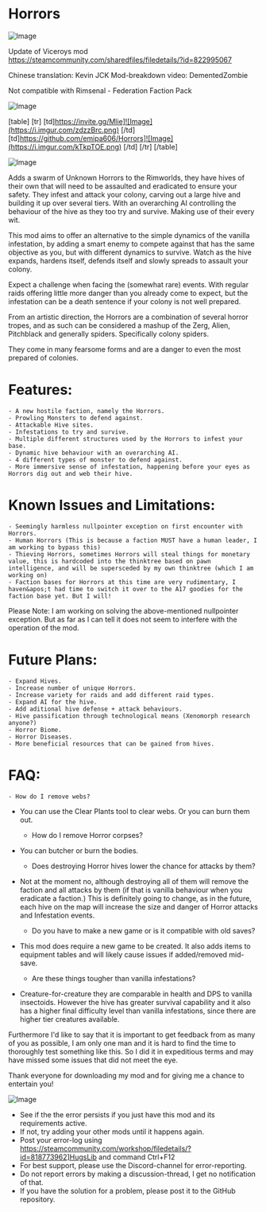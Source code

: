 # Horrors

![Image](https://i.imgur.com/WAEzk68.png)

Update of Viceroys mod
https://steamcommunity.com/sharedfiles/filedetails/?id=822995067

Chinese translation: Kevin JCK
Mod-breakdown video: DementedZombie

Not compatible with Rimsenal - Federation Faction Pack

![Image](https://i.imgur.com/7Gzt3Rg.png)


[table]
	[tr]
		[td]https://invite.gg/Mlie]![Image](https://i.imgur.com/zdzzBrc.png)
[/td]
		[td]https://github.com/emipa606/Horrors]![Image](https://i.imgur.com/kTkpTOE.png)
[/td]
	[/tr]
[/table]
	
![Image](https://i.imgur.com/NOW7jU1.png)


Adds a swarm of Unknown Horrors to the Rimworlds, they have hives of their own that will need to be assaulted and eradicated to ensure your safety. They infest and attack your colony, carving out a large hive and building it up over several tiers. With an overarching AI controlling the behaviour of the hive as they too try and survive. Making use of their every wit.

This mod aims to offer an alternative to the simple dynamics of the vanilla infestation, by adding a smart enemy to compete against that has the same objective as you, but with different dynamics to survive. Watch as the hive expands, hardens itself, defends itself and slowly spreads to assault your colony.

Expect a challenge when facing the (somewhat rare) events. With regular raids offering little more danger than you already come to expect, but the infestation can be a death sentence if your colony is not well prepared.

From an artistic direction, the Horrors are a combination of several horror tropes, and as such can be considered a mashup of the Zerg, Alien, Pitchblack and generally spiders. Specifically colony spiders.

They come in many fearsome forms and are a danger to even the most prepared of colonies.


#  Features: 
 


    - A new hostile faction, namely the Horrors.
    - Prowling Monsters to defend against.
    - Attackable Hive sites.
    - Infestations to try and survive.
    - Multiple different structures used by the Horrors to infest your base.
    - Dynamic hive behaviour with an overarching AI.
    - 4 different types of monster to defend against.
    - More immersive sense of infestation, happening before your eyes as Horrors dig out and web their hive.



#  Known Issues and Limitations: 
 


    - Seemingly harmless nullpointer exception on first encounter with Horrors.
    - Human Horrors (This is because a faction MUST have a human leader, I am working to bypass this)
    - Thieving Horrors, sometimes Horrors will steal things for monetary value, this is hardcoded into the thinktree based on pawn intelligence, and will be supersceded by my own thinktree (which I am working on)
    - Faction bases for Horrors at this time are very rudimentary, I haven&apos;t had time to switch it over to the A17 goodies for the faction base yet. But I will!



Please Note: I am working on solving the above-mentioned nullpointer exception. But as far as I can tell it does not seem to interfere with the operation of the mod.

#  Future Plans: 
 


    - Expand Hives.
    - Increase number of unique Horrors.
    - Increase variety for raids and add different raid types.
    - Expand AI for the hive.
    - Add aditional hive defense + attack behaviours.
    - Hive passification through technological means (Xenomorph research anyone?)
    - Horror Biome.
    - Horror Diseases.
    - More beneficial resources that can be gained from hives.



#  FAQ: 
 


    - How do I remove webs?

- You can use the Clear Plants tool to clear webs. Or you can burn them out.

    - How do I remove Horror corpses?

- You can butcher or burn the bodies.

    - Does destroying Horror hives lower the chance for attacks by them?

- Not at the moment no, although destroying all of them will remove the faction and all attacks by them (if that is vanilla behaviour when you eradicate a faction.) This is definitely going to change, as in the future, each hive on the map will increase the size and danger of Horror attacks and Infestation events.

    - Do you have to make a new game or is it compatible with old saves?

- This mod does require a new game to be created. It also adds items to equipment tables and will likely cause issues if added/removed mid-save.

    - Are these things tougher than vanilla infestations?

- Creature-for-creature they are comparable in health and DPS to vanilla insectoids. However the hive has greater survival capability and it also has a higher final difficulty level than vanilla infestations, since there are higher tier creatures available.




Furthermore I&apos;d like to say that it is important to get feedback from as many of you as possible, I am only one man and it is hard to find the time to thoroughly test something like this. So I did it in expeditious terms and may have missed some issues that did not meet the eye.

Thank everyone for downloading my mod and for giving me a chance to entertain you!


![Image](https://i.imgur.com/Rs6T6cr.png)



-  See if the the error persists if you just have this mod and its requirements active.
-  If not, try adding your other mods until it happens again.
-  Post your error-log using https://steamcommunity.com/workshop/filedetails/?id=818773962]HugsLib and command Ctrl+F12
-  For best support, please use the Discord-channel for error-reporting.
-  Do not report errors by making a discussion-thread, I get no notification of that.
-  If you have the solution for a problem, please post it to the GitHub repository.



